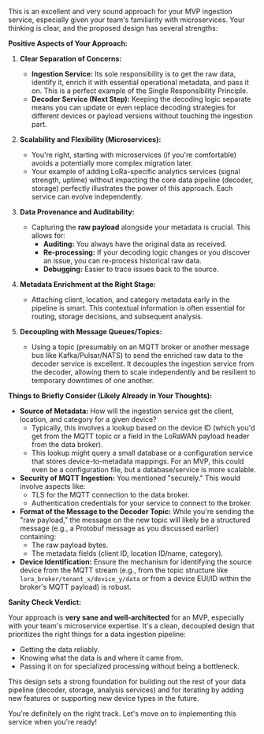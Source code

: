 This is an excellent and very sound approach for your MVP ingestion service, especially given your team's familiarity with microservices. Your thinking is clear, and the proposed design has several strengths:

**Positive Aspects of Your Approach:**

1.  **Clear Separation of Concerns:**
    * **Ingestion Service:** Its sole responsibility is to get the raw data, identify it, enrich it with essential operational metadata, and pass it on. This is a perfect example of the Single Responsibility Principle.
    * **Decoder Service (Next Step):** Keeping the decoding logic separate means you can update or even replace decoding strategies for different devices or payload versions without touching the ingestion part.

2.  **Scalability and Flexibility (Microservices):**
    * You're right, starting with microservices (if you're comfortable) avoids a potentially more complex migration later.
    * Your example of adding LoRa-specific analytics services (signal strength, uptime) without impacting the core data pipeline (decoder, storage) perfectly illustrates the power of this approach. Each service can evolve independently.

3.  **Data Provenance and Auditability:**
    * Capturing the **raw payload** alongside your metadata is crucial. This allows for:
        * **Auditing:** You always have the original data as received.
        * **Re-processing:** If your decoding logic changes or you discover an issue, you can re-process historical raw data.
        * **Debugging:** Easier to trace issues back to the source.

4.  **Metadata Enrichment at the Right Stage:**
    * Attaching client, location, and category metadata early in the pipeline is smart. This contextual information is often essential for routing, storage decisions, and subsequent analysis.

5.  **Decoupling with Message Queues/Topics:**
    * Using a topic (presumably on an MQTT broker or another message bus like Kafka/Pulsar/NATS) to send the enriched raw data to the decoder service is excellent. It decouples the ingestion service from the decoder, allowing them to scale independently and be resilient to temporary downtimes of one another.

**Things to Briefly Consider (Likely Already in Your Thoughts):**

* **Source of Metadata:** How will the ingestion service get the client, location, and category for a given device?
    * Typically, this involves a lookup based on the device ID (which you'd get from the MQTT topic or a field in the LoRaWAN payload header from the data broker).
    * This lookup might query a small database or a configuration service that stores device-to-metadata mappings. For an MVP, this could even be a configuration file, but a database/service is more scalable.
* **Security of MQTT Ingestion:** You mentioned "securely." This would involve aspects like:
    * TLS for the MQTT connection to the data broker.
    * Authentication credentials for your service to connect to the broker.
* **Format of the Message to the Decoder Topic:** While you're sending the "raw payload," the message on the new topic will likely be a structured message (e.g., a Protobuf message as you discussed earlier) containing:
    * The raw payload bytes.
    * The metadata fields (client ID, location ID/name, category).
* **Device Identification:** Ensure the mechanism for identifying the source device from the MQTT stream (e.g., from the topic structure like `lora_broker/tenant_x/device_y/data` or from a device EUI/ID within the broker's MQTT payload) is robust.

**Sanity Check Verdict:**

Your approach is **very sane and well-architected** for an MVP, especially with your team's microservice expertise. It's a clean, decoupled design that prioritizes the right things for a data ingestion pipeline:
* Getting the data reliably.
* Knowing what the data is and where it came from.
* Passing it on for specialized processing without being a bottleneck.

This design sets a strong foundation for building out the rest of your data pipeline (decoder, storage, analysis services) and for iterating by adding new features or supporting new device types in the future.

You're definitely on the right track. Let's move on to implementing this service when you're ready!